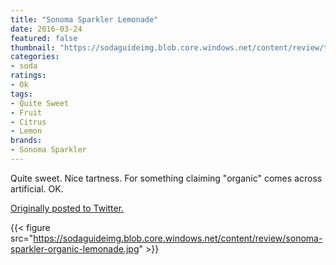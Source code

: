 ```yaml
---
title: "Sonoma Sparkler Lemonade"
date: 2016-03-24
featured: false
thumbnail: "https://sodaguideimg.blob.core.windows.net/content/review/thumbs/sonoma-sparkler-organic-lemonade.jpg"
categories:
- soda
ratings:
- Ok
tags:
- Quite Sweet
- Fruit
- Citrus
- Lemon
brands:
- Sonoma Sparkler
---
```


Quite sweet. Nice tartness. For something claiming "organic" comes across artificial. OK.

[Originally posted to Twitter.](https://twitter.com/Cavorter/status/713061867921367040)

{{< figure src="https://sodaguideimg.blob.core.windows.net/content/review/sonoma-sparkler-organic-lemonade.jpg" >}}
